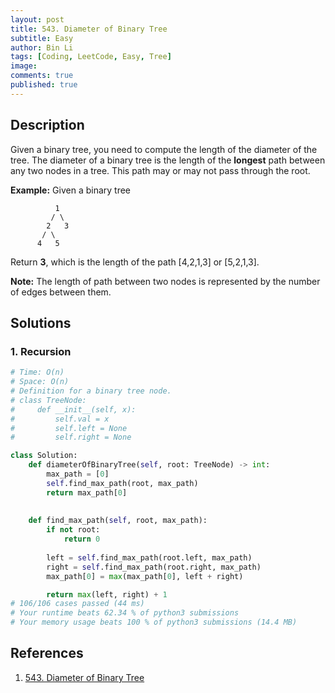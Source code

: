 ```yaml
---
layout: post
title: 543. Diameter of Binary Tree
subtitle: Easy
author: Bin Li
tags: [Coding, LeetCode, Easy, Tree]
image: 
comments: true
published: true
---
```


## Description

Given a binary tree, you need to compute the length of the diameter of the tree. The diameter of a binary tree is the length of the **longest** path between any two nodes in a tree. This path may or may not pass through the root.

**Example:**
Given a binary tree

```
          1
         / \
        2   3
       / \     
      4   5    
```



Return **3**, which is the length of the path [4,2,1,3] or [5,2,1,3].

**Note:** The length of path between two nodes is represented by the number of edges between them.


## Solutions
### 1. Recursion

```python
# Time: O(n)
# Space: O(n)
# Definition for a binary tree node.
# class TreeNode:
#     def __init__(self, x):
#         self.val = x
#         self.left = None
#         self.right = None

class Solution:
    def diameterOfBinaryTree(self, root: TreeNode) -> int:
        max_path = [0]
        self.find_max_path(root, max_path)
        return max_path[0]
        
    
    def find_max_path(self, root, max_path):
        if not root:
            return 0
        
        left = self.find_max_path(root.left, max_path)
        right = self.find_max_path(root.right, max_path)
        max_path[0] = max(max_path[0], left + right)

        return max(left, right) + 1
# 106/106 cases passed (44 ms)
# Your runtime beats 62.34 % of python3 submissions
# Your memory usage beats 100 % of python3 submissions (14.4 MB)
```

## References
1. [543. Diameter of Binary Tree](https://leetcode.com/problems/diameter-of-binary-tree/)